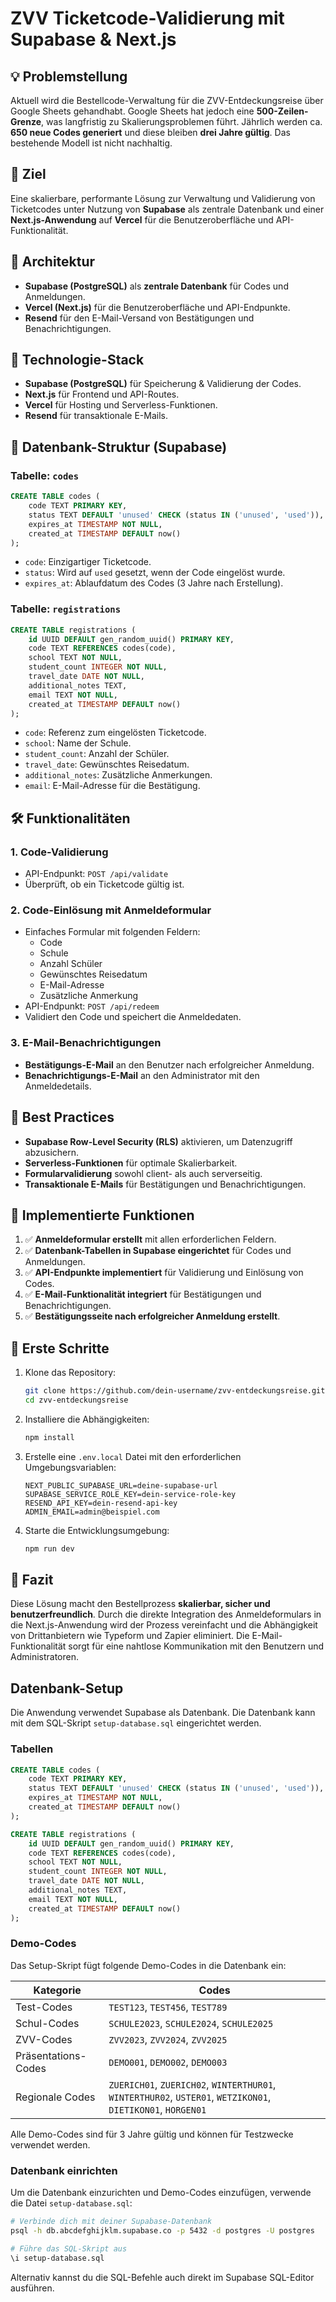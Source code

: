 # ZVV Ticketcode-Validierung mit Supabase & Next.js

## 💡 Problemstellung
Aktuell wird die Bestellcode-Verwaltung für die ZVV-Entdeckungsreise über Google Sheets gehandhabt. Google Sheets hat jedoch eine **500-Zeilen-Grenze**, was langfristig zu Skalierungsproblemen führt. Jährlich werden ca. **650 neue Codes generiert** und diese bleiben **drei Jahre gültig**. Das bestehende Modell ist nicht nachhaltig.

## 🚀 Ziel
Eine skalierbare, performante Lösung zur Verwaltung und Validierung von Ticketcodes unter Nutzung von **Supabase** als zentrale Datenbank und einer **Next.js-Anwendung** auf **Vercel** für die Benutzeroberfläche und API-Funktionalität.

## 💪 Architektur
- **Supabase (PostgreSQL)** als **zentrale Datenbank** für Codes und Anmeldungen.
- **Vercel (Next.js)** für die Benutzeroberfläche und API-Endpunkte.
- **Resend** für den E-Mail-Versand von Bestätigungen und Benachrichtigungen.

## 🔧 Technologie-Stack
- **Supabase (PostgreSQL)** für Speicherung & Validierung der Codes.
- **Next.js** für Frontend und API-Routes.
- **Vercel** für Hosting und Serverless-Funktionen.
- **Resend** für transaktionale E-Mails.

## 🎯 Datenbank-Struktur (Supabase)
### Tabelle: `codes`
```sql
CREATE TABLE codes (
    code TEXT PRIMARY KEY,
    status TEXT DEFAULT 'unused' CHECK (status IN ('unused', 'used')),
    expires_at TIMESTAMP NOT NULL,
    created_at TIMESTAMP DEFAULT now()
);
```
- `code`: Einzigartiger Ticketcode.
- `status`: Wird auf `used` gesetzt, wenn der Code eingelöst wurde.
- `expires_at`: Ablaufdatum des Codes (3 Jahre nach Erstellung).

### Tabelle: `registrations`
```sql
CREATE TABLE registrations (
    id UUID DEFAULT gen_random_uuid() PRIMARY KEY,
    code TEXT REFERENCES codes(code),
    school TEXT NOT NULL,
    student_count INTEGER NOT NULL,
    travel_date DATE NOT NULL,
    additional_notes TEXT,
    email TEXT NOT NULL,
    created_at TIMESTAMP DEFAULT now()
);
```
- `code`: Referenz zum eingelösten Ticketcode.
- `school`: Name der Schule.
- `student_count`: Anzahl der Schüler.
- `travel_date`: Gewünschtes Reisedatum.
- `additional_notes`: Zusätzliche Anmerkungen.
- `email`: E-Mail-Adresse für die Bestätigung.

## 🛠️ Funktionalitäten
### **1. Code-Validierung**
- API-Endpunkt: `POST /api/validate`
- Überprüft, ob ein Ticketcode gültig ist.

### **2. Code-Einlösung mit Anmeldeformular**
- Einfaches Formular mit folgenden Feldern:
  - Code
  - Schule
  - Anzahl Schüler
  - Gewünschtes Reisedatum
  - E-Mail-Adresse
  - Zusätzliche Anmerkung
- API-Endpunkt: `POST /api/redeem`
- Validiert den Code und speichert die Anmeldedaten.

### **3. E-Mail-Benachrichtigungen**
- **Bestätigungs-E-Mail** an den Benutzer nach erfolgreicher Anmeldung.
- **Benachrichtigungs-E-Mail** an den Administrator mit den Anmeldedetails.

## 🚨 Best Practices
- **Supabase Row-Level Security (RLS)** aktivieren, um Datenzugriff abzusichern.
- **Serverless-Funktionen** für optimale Skalierbarkeit.
- **Formularvalidierung** sowohl client- als auch serverseitig.
- **Transaktionale E-Mails** für Bestätigungen und Benachrichtigungen.

## 🏁 Implementierte Funktionen
1. ✅ **Anmeldeformular erstellt** mit allen erforderlichen Feldern.
2. ✅ **Datenbank-Tabellen in Supabase eingerichtet** für Codes und Anmeldungen.
3. ✅ **API-Endpunkte implementiert** für Validierung und Einlösung von Codes.
4. ✅ **E-Mail-Funktionalität integriert** für Bestätigungen und Benachrichtigungen.
5. ✅ **Bestätigungsseite nach erfolgreicher Anmeldung erstellt**.

## 🚀 Erste Schritte
1. Klone das Repository:
   ```bash
   git clone https://github.com/dein-username/zvv-entdeckungsreise.git
   cd zvv-entdeckungsreise
   ```

2. Installiere die Abhängigkeiten:
   ```bash
   npm install
   ```

3. Erstelle eine `.env.local` Datei mit den erforderlichen Umgebungsvariablen:
   ```
   NEXT_PUBLIC_SUPABASE_URL=deine-supabase-url
   SUPABASE_SERVICE_ROLE_KEY=dein-service-role-key
   RESEND_API_KEY=dein-resend-api-key
   ADMIN_EMAIL=admin@beispiel.com
   ```

4. Starte die Entwicklungsumgebung:
   ```bash
   npm run dev
   ```

## 🎉 Fazit
Diese Lösung macht den Bestellprozess **skalierbar, sicher und benutzerfreundlich**. Durch die direkte Integration des Anmeldeformulars in die Next.js-Anwendung wird der Prozess vereinfacht und die Abhängigkeit von Drittanbietern wie Typeform und Zapier eliminiert. Die E-Mail-Funktionalität sorgt für eine nahtlose Kommunikation mit den Benutzern und Administratoren.

## Datenbank-Setup

Die Anwendung verwendet Supabase als Datenbank. Die Datenbank kann mit dem SQL-Skript `setup-database.sql` eingerichtet werden.

### Tabellen

```sql
CREATE TABLE codes (
    code TEXT PRIMARY KEY,
    status TEXT DEFAULT 'unused' CHECK (status IN ('unused', 'used')),
    expires_at TIMESTAMP NOT NULL,
    created_at TIMESTAMP DEFAULT now()
);

CREATE TABLE registrations (
    id UUID DEFAULT gen_random_uuid() PRIMARY KEY,
    code TEXT REFERENCES codes(code),
    school TEXT NOT NULL,
    student_count INTEGER NOT NULL,
    travel_date DATE NOT NULL,
    additional_notes TEXT,
    email TEXT NOT NULL,
    created_at TIMESTAMP DEFAULT now()
);
```

### Demo-Codes

Das Setup-Skript fügt folgende Demo-Codes in die Datenbank ein:

| Kategorie | Codes |
|-----------|-------|
| Test-Codes | `TEST123`, `TEST456`, `TEST789` |
| Schul-Codes | `SCHULE2023`, `SCHULE2024`, `SCHULE2025` |
| ZVV-Codes | `ZVV2023`, `ZVV2024`, `ZVV2025` |
| Präsentations-Codes | `DEMO001`, `DEMO002`, `DEMO003` |
| Regionale Codes | `ZUERICH01`, `ZUERICH02`, `WINTERTHUR01`, `WINTERTHUR02`, `USTER01`, `WETZIKON01`, `DIETIKON01`, `HORGEN01` |

Alle Demo-Codes sind für 3 Jahre gültig und können für Testzwecke verwendet werden.

### Datenbank einrichten

Um die Datenbank einzurichten und Demo-Codes einzufügen, verwende die Datei `setup-database.sql`:

```bash
# Verbinde dich mit deiner Supabase-Datenbank
psql -h db.abcdefghijklm.supabase.co -p 5432 -d postgres -U postgres

# Führe das SQL-Skript aus
\i setup-database.sql
```

Alternativ kannst du die SQL-Befehle auch direkt im Supabase SQL-Editor ausführen.
